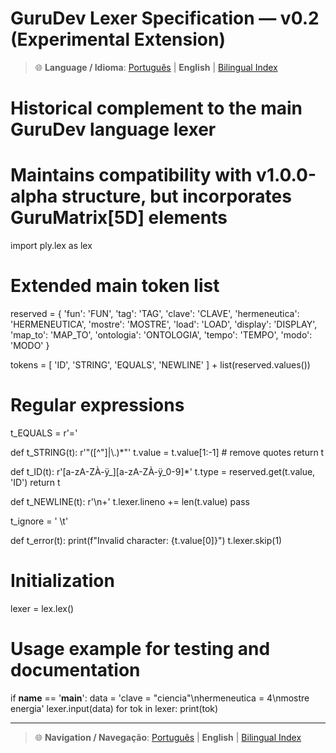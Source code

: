 # GuruDev Lexer Specification — v0.2 (Experimental Extension)

> 🌐 **Language / Idioma**: [Português](GURUDEV_LEXER_v.0.2.md) | **English** | [Bilingual Index](../../BILINGUAL_INDEX.md)

# Historical complement to the main GuruDev language lexer
# Maintains compatibility with v1.0.0-alpha structure, but incorporates GuruMatrix[5D] elements

import ply.lex as lex

# Extended main token list
reserved = {
    'fun': 'FUN',
    'tag': 'TAG',
    'clave': 'CLAVE',
    'hermeneutica': 'HERMENEUTICA',
    'mostre': 'MOSTRE',
    'load': 'LOAD',
    'display': 'DISPLAY',
    'map_to': 'MAP_TO',
    'ontologia': 'ONTOLOGIA',
    'tempo': 'TEMPO',
    'modo': 'MODO'
}

tokens = [
    'ID', 'STRING', 'EQUALS', 'NEWLINE'
] + list(reserved.values())

# Regular expressions

t_EQUALS = r'='

def t_STRING(t):
    r'"([^\"]|\\.)*"'
    t.value = t.value[1:-1]  # remove quotes
    return t

def t_ID(t):
    r'[a-zA-ZÀ-ÿ_][a-zA-ZÀ-ÿ_0-9]*'
    t.type = reserved.get(t.value, 'ID')
    return t

def t_NEWLINE(t):
    r'\n+'
    t.lexer.lineno += len(t.value)
    pass

t_ignore = ' \t'

def t_error(t):
    print(f"Invalid character: {t.value[0]}")
    t.lexer.skip(1)

# Initialization
lexer = lex.lex()

# Usage example for testing and documentation
if __name__ == '__main__':
    data = 'clave = "ciencia"\nhermeneutica = 4\nmostre energia'
    lexer.input(data)
    for tok in lexer:
        print(tok)

---

> 🌐 **Navigation / Navegação**: [Português](GURUDEV_LEXER_v.0.2.md) | **English** | [Bilingual Index](../../BILINGUAL_INDEX.md)